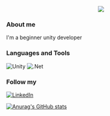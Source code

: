 <p align="center">
      <img src="https://i.ibb.co/Scx2MRR/Header-Man-With-The-Bag-02.png">
     
</p>

### About me

I'm a beginner unity developer

### Languages and Tools
![Unity](https://img.shields.io/badge/Unity-090909?style=for-the-badge&logo=Unity)
![.Net](https://img.shields.io/badge/C%23-090909?style=for-the-badge&logo=CSharp&logoColor=8A34D9)


### Follow my
[![LinkedIn](https://img.shields.io/badge/LinkedIn-090909?style=for-the-badge&logo=LinkedIn&logoColor=0077B7)](https://www.linkedin.com/in/serhii-podoliak-8455b7254/)

[![Anurag's GitHub stats](https://github-readme-stats.vercel.app/api?username=manwiththebag&show_icons=true&theme=tokyonight&count_private=true&hide=stars,contribs
)](https://github.com/anuraghazra/github-readme-stats)
